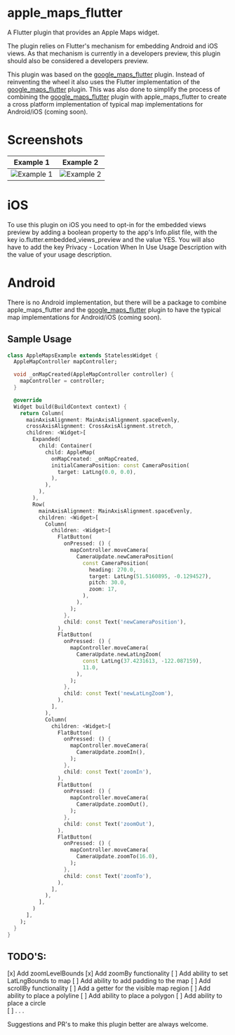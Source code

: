 # apple_maps_flutter

A Flutter plugin that provides an Apple Maps widget.

The plugin relies on Flutter's mechanism for embedding Android and iOS views. As that mechanism is currently in a developers preview, this plugin should also be considered a developers preview.

This plugin was based on the [google_maps_flutter]("https://pub.dev/packages/google_maps_flutter") plugin. Instead of reinventing the wheel it also uses the Flutter implementation of the [google_maps_flutter]("https://pub.dev/packages/google_maps_flutter") plugin. This was also done to simplify the process of combining the [google_maps_flutter]("https://pub.dev/packages/google_maps_flutter") plugin with apple_maps_flutter to create a cross platform implementation of typical map implementations for Android/iOS (coming soon).

# Screenshots

|                                               Example 1                                               |                                               Example 2                                               |
| :---------------------------------------------------------------------------------------------------: | :---------------------------------------------------------------------------------------------------: |
| ![Example 1](https://github.com/LuisThein/apple_maps_flutter/blob/master/resources/example_img01.png) | ![Example 2](https://github.com/LuisThein/apple_maps_flutter/blob/master/resources/example_img02.png) |

# iOS

To use this plugin on iOS you need to opt-in for the embedded views preview by adding a boolean property to the app's Info.plist file, with the key io.flutter.embedded_views_preview and the value YES. You will also have to add the key Privacy - Location When In Use Usage Description with the value of your usage description.

# Android

There is no Android implementation, but there will be a package to combine apple_maps_flutter and the [google_maps_flutter]("https://pub.dev/packages/google_maps_flutter") plugin to have the typical map implementations for Android/iOS (coming soon).

## Sample Usage

```dart
class AppleMapsExample extends StatelessWidget {
  AppleMapController mapController;

  void _onMapCreated(AppleMapController controller) {
    mapController = controller;
  }

  @override
  Widget build(BuildContext context) {
    return Column(
      mainAxisAlignment: MainAxisAlignment.spaceEvenly,
      crossAxisAlignment: CrossAxisAlignment.stretch,
      children: <Widget>[
        Expanded(
          child: Container(
            child: AppleMap(
              onMapCreated: _onMapCreated,
              initialCameraPosition: const CameraPosition(
                target: LatLng(0.0, 0.0),
              ),
            ),
          ),
        ),
        Row(
          mainAxisAlignment: MainAxisAlignment.spaceEvenly,
          children: <Widget>[
            Column(
              children: <Widget>[
                FlatButton(
                  onPressed: () {
                    mapController.moveCamera(
                      CameraUpdate.newCameraPosition(
                        const CameraPosition(
                          heading: 270.0,
                          target: LatLng(51.5160895, -0.1294527),
                          pitch: 30.0,
                          zoom: 17,
                        ),
                      ),
                    );
                  },
                  child: const Text('newCameraPosition'),
                ),
                FlatButton(
                  onPressed: () {
                    mapController.moveCamera(
                      CameraUpdate.newLatLngZoom(
                        const LatLng(37.4231613, -122.087159),
                        11.0,
                      ),
                    );
                  },
                  child: const Text('newLatLngZoom'),
                ),
              ],
            ),
            Column(
              children: <Widget>[
                FlatButton(
                  onPressed: () {
                    mapController.moveCamera(
                      CameraUpdate.zoomIn(),
                    );
                  },
                  child: const Text('zoomIn'),
                ),
                FlatButton(
                  onPressed: () {
                    mapController.moveCamera(
                      CameraUpdate.zoomOut(),
                    );
                  },
                  child: const Text('zoomOut'),
                ),
                FlatButton(
                  onPressed: () {
                    mapController.moveCamera(
                      CameraUpdate.zoomTo(16.0),
                    );
                  },
                  child: const Text('zoomTo'),
                ),
              ],
            ),
          ],
        )
      ],
    );
  }
}
```

## TODO'S:

[x] Add zoomLevelBounds
[x] Add zoomBy functionality
[ ] Add ability to set LatLngBounds to map
[ ] Add ability to add padding to the map
[ ] Add scrollBy functionality 
[ ] Add a getter for the visible map region
[ ] Add ability to place a polyline 
[ ] Add ability to place a polygon
[ ] Add ability to place a circle  
[ ] . . .

Suggestions and PR's to make this plugin better are always welcome.



